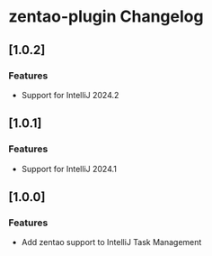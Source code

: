 <!-- Keep a Changelog guide -> https://keepachangelog.com -->

# zentao-plugin Changelog
## [1.0.2]
### Features
- Support for IntelliJ 2024.2


## [1.0.1]
### Features
- Support for IntelliJ 2024.1


## [1.0.0]
### Features
- Add zentao support to IntelliJ Task Management 
